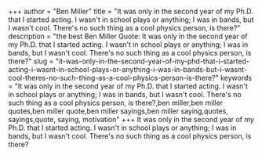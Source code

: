 +++
author = "Ben Miller"
title = "It was only in the second year of my Ph.D. that I started acting. I wasn't in school plays or anything; I was in bands, but I wasn't cool. There's no such thing as a cool physics person, is there?"
description = "the best Ben Miller Quote: It was only in the second year of my Ph.D. that I started acting. I wasn't in school plays or anything; I was in bands, but I wasn't cool. There's no such thing as a cool physics person, is there?"
slug = "it-was-only-in-the-second-year-of-my-phd-that-i-started-acting-i-wasnt-in-school-plays-or-anything-i-was-in-bands-but-i-wasnt-cool-theres-no-such-thing-as-a-cool-physics-person-is-there?"
keywords = "It was only in the second year of my Ph.D. that I started acting. I wasn't in school plays or anything; I was in bands, but I wasn't cool. There's no such thing as a cool physics person, is there?,ben miller,ben miller quotes,ben miller quote,ben miller sayings,ben miller saying,quotes, sayings,quote, saying, motivation"
+++
It was only in the second year of my Ph.D. that I started acting. I wasn't in school plays or anything; I was in bands, but I wasn't cool. There's no such thing as a cool physics person, is there?

